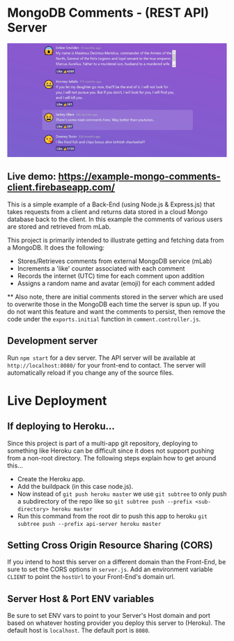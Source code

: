 # MongoDB Comments - (REST API) Server

![Preview](https://github.com/dieharders/example-mongo-comments/blob/master/preview-2.jpg)

## Live demo: https://example-mongo-comments-client.firebaseapp.com/

This is a simple example of a Back-End (using Node.js & Express.js) that takes requests from a client and returns data stored in a cloud Mongo database back to the client. In this example the comments of various users are stored and retrieved from mLab.

This project is primarily intended to illustrate getting and fetching data from a MongoDB. It does the following:

- Stores/Retrieves comments from external MongoDB service (mLab)
- Increments a 'like' counter associated with each comment
- Records the internet (UTC) time for each comment upon addition
- Assigns a random name and avatar (emoji) for each comment added

** Also note, there are initial comments stored in the server which are used to overwrite those in the MongoDB each time the server is spun up. If you do not want this feature and want the comments to persist, then remove the code under the `exports.initial` function in `comment.controller.js`.

## Development server

Run `npm start` for a dev server. The API server will be available at `http://localhost:8080/` for your front-end to contact. The server will automatically reload if you change any of the source files.

# Live Deployment

## If deploying to Heroku...

Since this project is part of a multi-app git repository, deploying to something like Heroku can be difficult since it does not support pushing from a non-root directory. The following steps explain how to get around this...

- Create the Heroku app.
- Add the buildpack (in this case node.js).
- Now instead of `git push heroku master` we use `git subtree` to only push a subdirectory of the repo like so `git subtree push --prefix <sub-directory> heroku master`
- Run this command from the root dir to push this app to heroku `git subtree push --prefix api-server heroku master`

## Setting Cross Origin Resource Sharing (CORS)

If you intend to host this server on a different domain than the Front-End, be sure to set the CORS options in `server.js`. Add an environment variable `CLIENT` to point the `hostUrl` to your Front-End's domain url.

## Server Host & Port ENV variables

Be sure to set ENV vars to point to your Server's Host domain and port based on whatever hosting provider you deploy this server to (Heroku). The default host is `localhost`. The default port is `8080`.
